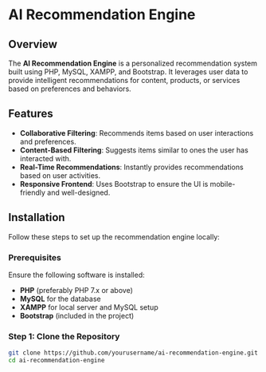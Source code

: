 # AI Recommendation Engine

## Overview

The **AI Recommendation Engine** is a personalized recommendation system built using PHP, MySQL, XAMPP, and Bootstrap. It leverages user data to provide intelligent recommendations for content, products, or services based on preferences and behaviors.

## Features

- **Collaborative Filtering**: Recommends items based on user interactions and preferences.
- **Content-Based Filtering**: Suggests items similar to ones the user has interacted with.
- **Real-Time Recommendations**: Instantly provides recommendations based on user activities.
- **Responsive Frontend**: Uses Bootstrap to ensure the UI is mobile-friendly and well-designed.

## Installation

Follow these steps to set up the recommendation engine locally:

### Prerequisites

Ensure the following software is installed:

- **PHP** (preferably PHP 7.x or above)
- **MySQL** for the database
- **XAMPP** for local server and MySQL setup
- **Bootstrap** (included in the project)

### Step 1: Clone the Repository

```bash
git clone https://github.com/yourusername/ai-recommendation-engine.git
cd ai-recommendation-engine
